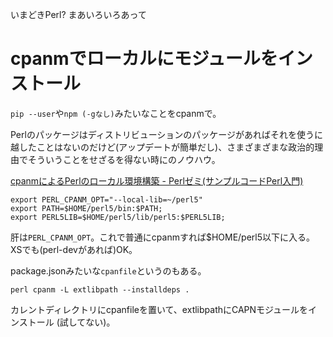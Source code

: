 いまどきPerl? まあいろいろあって

# cpanmでローカルにモジュールをインストール

`pip --user`や`npm (-gなし)`みたいなことをcpanmで。

Perlのパッケージはディストリビューションのパッケージがあればそれを使うに越したことはないのだけど(アップデートが簡単だし)、さまざまざまな政治的理由でそういうことをせざるを得ない時にのノウハウ。

[cpanmによるPerlのローカル環境構築 - Perlゼミ(サンプルコードPerl入門)](http://d.hatena.ne.jp/perlcodesample/20101027/1278596435)

```
export PERL_CPANM_OPT="--local-lib=~/perl5"
export PATH=$HOME/perl5/bin:$PATH;
export PERL5LIB=$HOME/perl5/lib/perl5:$PERL5LIB;
```

肝は`PERL_CPANM_OPT`。これで普通にcpanmすれば$HOME/perl5以下に入る。XSでも(perl-devがあれば)OK。

package.jsonみたいな`cpanfile`というのもある。

```
perl cpanm -L extlibpath --installdeps .
```

カレントディレクトリにcpanfileを置いて、extlibpathにCAPNモジュールをインストール
(試してない)。